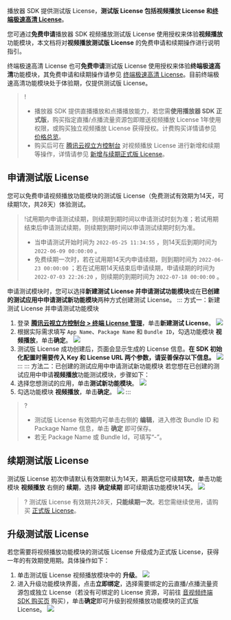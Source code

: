 播放器 SDK 提供测试版 License，**测试版 License 包括视频播放 License 和[终端极速高清  License](https://cloud.tencent.com/document/product/881/72422)**。

您可通过**免费申请**播放器 SDK 视频播放测试版 License 使用授权来体验**视频播放**功能模块，本文档将对**视频播放测试版 License** 的免费申请和续期操作进行说明指引。

终端极速高清 License 也可**免费申请**测试版 License 使用授权来体验**终端极速高清**功能模块，其免费申请和续期操作请参见 [终端极速高清 License](https://cloud.tencent.com/document/product/881/72422)。目前终端极速高清功能模块处于体验期，仅提供测试版 License。

> !
>
> - 播放器 SDK 提供直播播放和点播播放能力，若您需**使用播放器 SDK 正式版**，购买指定直播/点播流量资源包即赠送视频播放 License 1年使用权限，或购买独立视频播放 License 获得授权。计费购买详情请参见 [价格总览](https://cloud.tencent.com/document/product/881/20193#.E8.AE.A1.E8.B4.B9.E4.BB.B7.E6.A0.BC)。
> - 购买后可在 [腾讯云视立方控制台](https://console.cloud.tencent.com/vcube) 对视频播放 License 进行新增和续期等操作，详情请参见 [新增与续期正式版 License](https://cloud.tencent.com/document/product/584/54333)。

[](id:creat_test)

## 申请测试版 License

您可以免费申请视频播放功能模块的测试版 License（免费测试有效期为14天，可续期1次，共28天）体验测试。

>!试用期内申请测试续期，则续期到期时间以申请测试时刻为准；若试用期结束后申请测试续期，则续期到期时间以申请测试续期时刻为准。
>
> - 当申请测试开始时间为  `2022-05-25 11:34:55` ，则14天后到期时间为  `2022-06-09 00:00:00` 。
> - 免费续期一次时，若在试用期14天内申请续期，则到期时间为  `2022-06-23 00:00:00` ；若在试用期14天结束后申请续期，申请续期的时间为  `2022-07-03 22:26:20` ，则续期的到期时间为  `2022-07-18 00:00:00` 。

申请测试模块时，您可以选择**新建测试 License 并申请测试功能模块**或在**已创建的测试应用中申请测试新功能模块**两种方式创建测试 License。
<dx-tabs>
::: 方式一：新建测试 License 并申请测试功能模块
1. 登录 [**腾讯云视立方控制台 > 终端 License 管理**](https://console.cloud.tencent.com/vcube)，单击**新建测试 License**。
![](https://qcloudimg.tencent-cloud.cn/raw/4d63d6f14f82ba1775083ed461c5f5db.png)
2. 根据实际需求填写 `App Name`、`Package Name` 和 `Bundle ID`，勾选功能模块 **视频播放**，单击**确定**。
![](https://qcloudimg.tencent-cloud.cn/raw/5cbcb932c3adc91a544734b623b82a6f.png)
3. 测试版 License 成功创建后，页面会显示生成的 License 信息。**在 SDK 初始化配置时需要传入 Key 和 License URL 两个参数，请妥善保存以下信息。**
![](https://qcloudimg.tencent-cloud.cn/raw/dd744a0bc93b11e78b2e35ab5b94e8c4.png)
:::
::: 方法二：已创建的测试应用中申请测试新功能模块
若您想在已创建的测试应用中申请**视频播放**功能测试模块，步骤如下：
1. 选择您想测试的应用，单击**测试新功能模块**。
![](https://qcloudimg.tencent-cloud.cn/raw/6be952eb22fdc3db08c931c250a84e9c.png)
2. 勾选功能模块 **视频播放**，单击**确定**。
![](https://qcloudimg.tencent-cloud.cn/raw/11ee4dff2ac3bb1f54eeda1fa4a16190.png)
:::
</dx-tabs>

>? 
>- 测试版 License 有效期内可单击右侧的 **编辑**，进入修改 Bundle ID 和 Package Name 信息，单击 **确定** 即可保存。
>- 若无 Package Name 或 Bundle Id，可填写“-”。


[](id:renew_test)
## 续期测试版 License
测试版 License 初次申请默认有效期默认为14天，期满后您可续期**1次**，单击功能模块 **视频播放** 右侧的 **续期**，选择 **确定续期** 即可续期该功能模块14天。
![](https://qcloudimg.tencent-cloud.cn/raw/18b285cfa67a609ebc3c2930bc806594.png)
>? 测试版 License 有效期共28天，**只能续期一次**。若您需继续使用，请购买 [正式版 License](#formal)。

[](id:up_test)

## 升级测试版 License

若您需要将视频播放功能模块的测试版 License 升级成为正式版 License，获得一年的有效期使用期。具体操作如下：
1. 单击测试版 License 视频播放模块中的 **升级**。
![](https://qcloudimg.tencent-cloud.cn/raw/4d597ddb02ab4013b8debbae868961b5.png)
2. 进入升级功能模块界面，点击**立即绑定**，选择需要绑定的云直播/点播流量资源包或独立 License（若没有可绑定的 License 资源，可前往 [音视频终端 SDK 购买页](https://buy.cloud.tencent.com/vcube) 购买），单击**确定**即可升级到视频播放功能模块的正式版 License。
![](https://qcloudimg.tencent-cloud.cn/raw/4fe6ab5100b60058af34ebc1dfbcf14a.png)

